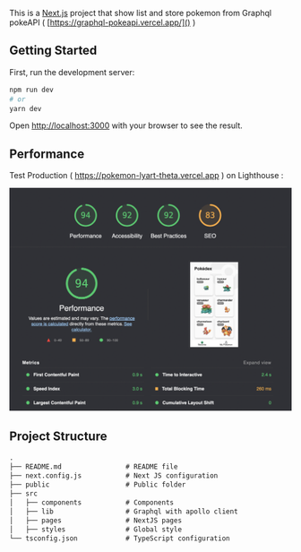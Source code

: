 This is a [Next.js](https://nextjs.org/) project that show list and store pokemon from Graphql pokeAPI ( [https://graphql-pokeapi.vercel.app/]() )

## Getting Started

First, run the development server:

```bash
npm run dev
# or
yarn dev
```

Open [http://localhost:3000](http://localhost:3000) with your browser to see the result.

## Performance

Test Production ( https://pokemon-lyart-theta.vercel.app ) on Lighthouse :

![1648861526612.png](image/README/1648861526612.png)

## Project Structure

```
.
├── README.md                # README file
├── next.config.js           # Next JS configuration
├── public                   # Public folder
├── src
│   ├── components           # Components
│   ├── lib                  # Graphql with apollo client
│   ├── pages                # NextJS pages
│   ├── styles               # Global style
└── tsconfig.json            # TypeScript configuration
```
